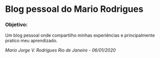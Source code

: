 # Blog pessoal do Mario Rodrigues

### Objetivo:
Um blog pessoal onde compartilho minhas experiências e principalmente pratico meu aprendizado.

_Mario Jorge V. Rodrigues_
_Rio de Janeiro - 06/01/2020_
